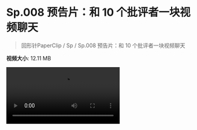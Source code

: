 # Sp.008 预告片：和 10 个批评者一块视频聊天

> 回形针PaperClip / Sp / Sp.008 预告片：和 10 个批评者一块视频聊天

**视频大小**: 12.11 MB

<div class="video"><video src="https://file.hsyhx.top/video/PaperClip/Sp/008.mp4" controls preload>🤔 您的浏览器不支持 video 标签</video></div>
